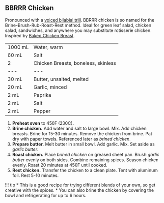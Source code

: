 ## BBRRR Chicken

Pronounced with a [voiced bilabial trill](https://www.youtube.com/watch?v=0uGL-k_DyDY). BBRRR chicken is so named for the Brine-Brush-Rub-Roast-Rest method. Ideal for green leaf salad, chicken salad, sandwiches, and anywhere you may substitute rotisserie chicken.  Inspired by [Baked Chicken Breast](https://www.gimmesomeoven.com/baked-chicken-breast/).

|||
|:--|:--|
| 1000 mL | Water, warm
| 60 mL   | Salt
| 2       | Chicken Breasts, boneless, skinless
| ---     | ---
| 30 mL   | Butter, unsalted, melted
| 20 mL   | Garlic, minced
| 2 mL    | Paprika
| 2 mL    | Salt
| 2 mL    | Pepper

1. **Preheat oven** to 450F (230C).
2. **Brine chicken.** Add water and salt to large bowl. Mix. Add chicken breasts. Brine for 15-30 minutes. Remove the chicken from brine. Pat dry with paper towels. Referenced later as *brined chicken*.
3. **Prepare butter.** Melt butter in small bowl. Add garlic. Mix. Set aside as *garlic butter*.
4. **Roast chicken.** Place *brined chicken* on greased sheet pan. Brush *garlic butter* evenly on both sides. Combine remaining spices. Season chicken evenly. Roast 20 minutes at 450F until cooked.
5. **Rest chicken.** Transfer the chicken to a clean plate. Tent with aluminum foil. Rest 5-10 minutes.

!!! tip
    * This is a good recipe for trying different blends of your own, so get creative with the spices.
    * You can also brine the chicken by covering the bowl and refrigerating for up to 6 hours.
